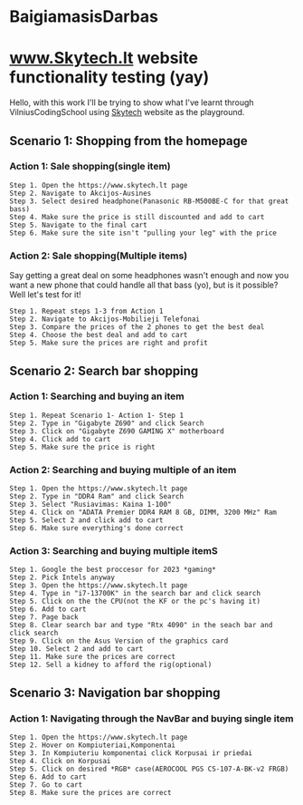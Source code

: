 # BaigiamasisDarbas

# www.Skytech.lt website functionality testing (yay)

Hello, with this work I'll be trying to show what I've learnt through VilniusCodingSchool using [Skytech](https://www.skytech.lt) website as the playground.

## Scenario 1: Shopping from the homepage

### Action 1: Sale shopping(single item)
	Step 1. Open the https://www.skytech.lt page
	Step 2. Navigate to Akcijos-Ausines
	Step 3. Select desired headphone(Panasonic RB-M500BE-C for that great bass)
	Step 4. Make sure the price is still discounted and add to cart
	Step 5. Navigate to the final cart
	Step 6. Make sure the site isn't "pulling your leg" with the price
### Action 2: Sale shopping(Multiple items)
Say getting a great deal on some headphones wasn't enough and now you want a new phone that could handle all that bass (yo), but is it possible? Well let's test for it!

	Step 1. Repeat steps 1-3 from Action 1
	Step 2. Navigate to Akcijos-Mobilieji Telefonai
	Step 3. Compare the prices of the 2 phones to get the best deal
	Step 4. Choose the best deal and add to cart
	Step 5. Make sure the prices are right and profit

## Scenario 2: Search bar shopping
### Action 1: Searching and buying an item
	Step 1. Repeat Scenario 1- Action 1- Step 1
	Step 2. Type in "Gigabyte Z690" and click Search
	Step 3. Click on "Gigabyte Z690 GAMING X" motherboard
	Step 4. Click add to cart
	Step 5. Make sure the price is right
### Action 2: Searching and buying multiple of an item
	Step 1. Open the https://www.skytech.lt page
	Step 2. Type in "DDR4 Ram" and click Search
	Step 3. Select "Rusiavimas: Kaina 1-100"
	Step 4. Click on "ADATA Premier DDR4 RAM 8 GB, DIMM, 3200 MHz" Ram
	Step 5. Select 2 and click add to cart
	Step 6. Make sure everything's done correct
### Action 3: Searching and buying multiple itemS
	Step 1. Google the best proccesor for 2023 *gaming*
	Step 2. Pick Intels anyway
	Step 3. Open the https://www.skytech.lt page
	Step 4. Type in "i7-13700K" in the search bar and click search
	Step 5. Click on the the CPU(not the KF or the pc's having it)
	Step 6. Add to cart
	Step 7. Page back
	Step 8. Clear search bar and type "Rtx 4090" in the seach bar and click search
	Step 9. Click on the Asus Version of the graphics card
	Step 10. Select 2 and add to cart
	Step 11. Make sure the prices are correct
	Step 12. Sell a kidney to afford the rig(optional)


## Scenario 3: Navigation bar shopping
### Action 1: Navigating through the NavBar and buying single item
	Step 1. Open the https://www.skytech.lt page
	Step 2. Hover on Kompiuteriai,Komponentai
	Step 3. In Kompiuteriu komponentai click Korpusai ir priedai
	Step 4. Click on Korpusai
	Step 5. Click on desired *RGB* case(AEROCOOL PGS CS-107-A-BK-v2 FRGB)
	Step 6. Add to cart
	Step 7. Go to cart
	Step 8. Make sure the prices are correct
